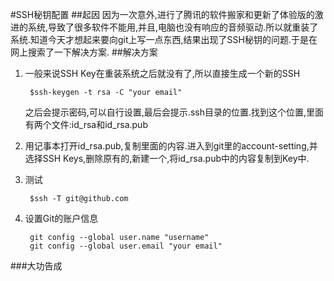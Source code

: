 #SSH秘钥配置
##起因
因为一次意外,进行了腾讯的软件搬家和更新了体验版的激进的系统,导致了很多软件不能用,并且,电脑也没有响应的音频驱动.所以就重装了系统.知道今天才想起来要向git上写一点东西,结果出现了SSH秘钥的问题.于是在网上搜索了一下解决方案.
##解决方案
1. 一般来说SSH Key在重装系统之后就没有了,所以直接生成一个新的SSH
		
		$ssh-keygen -t rsa -C "your email"

    之后会提示密码,可以自行设置,最后会提示.ssh目录的位置.找到这个位置,里面有两个文件:id_rsa和id_rsa.pub

2. 用记事本打开id_rsa.pub,复制里面的内容.进入到git里的account-setting,并选择SSH Keys,删除原有的,新建一个,将id_rsa.pub中的内容复制到Key中.
3. 测试
		
		$ssh -T git@github.com
4. 设置Git的账户信息
		
		git config --global user.name "username"
		git config --global user.email "your email"

###大功告成
